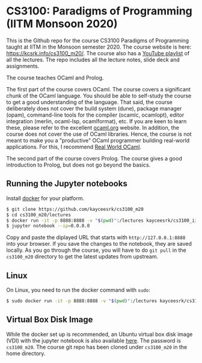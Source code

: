 # CS3100: Paradigms of Programming (IITM Monsoon 2020)

This is the Github repo for the course CS3100 Paradigms of Programming taught at IITM in the Monsoon semester 2020. The course website is here: https://kcsrk.info/cs3100_m20/. The course also has a [YouTube playlist](https://www.youtube.com/watch?v=9R8Oim7YU20&list=PLt0HgEXFOHdkE-NTs87s7QjwYwqeihb-D) of all the lectures. The repo includes all the lecture notes, slide deck and assignments. 

The course teaches OCaml and Prolog. 

The first part of the course covers OCaml. The course covers a significant chunk of the OCaml language. You should be able to self-study the course to get a good understanding of the language. That said, the course deliberately does not cover the build system (dune), package manager (opam), command-line tools for the compiler (ocamlc, ocamlopt), editor integration (merlin, ocaml-lsp, ocamlformat), etc. If you are keen to learn these, please refer to the excellent [ocaml.org](https://ocaml.org/) website. In addition, the course does not cover the use of OCaml libraries. Hence, the course is not meant to make you a "productive" OCaml programmer building real-world applications. For this, I recommend [Real World OCaml](https://dev.realworldocaml.org/).

The second part of the course covers Prolog. The course gives a good introduction to Prolog, but does not go beyond the basics.  

## Running the Jupyter notebooks

Install [docker](https://docs.docker.com/install/#supported-platforms) for your platform.

```bash
$ git clone https://github.com/kayceesrk/cs3100_m20
$ cd cs3100_m20/lectures
$ docker run -it -p 8888:8888 -v "$(pwd)":/lectures kayceesrk/cs3100_iitm:latest
$ jupyter notebook --ip=0.0.0.0
```

Copy and paste the diplayed URL that starts with `http://127.0.0.1:8888` into
your browser. If you save the changes to the notebook, they are saved locally.
As you go through the course, you will have to do `git pull` in the
`cs3100_m20` directory to get the latest updates from upstream.

## Linux

On Linux, you need to run the docker command with `sudo`:

```bash
$ sudo docker run -it -p 8888:8888 -v "$(pwd)":/lectures kayceesrk/cs3100_iitm:latest
```

## Virtual Box Disk Image

While the docker set up is recommended, an Ubuntu virtual box disk image (VDI)
with the jupyter notebook is also available
[here](https://drive.google.com/drive/folders/1bak0M85dHd6Avvn1AANdFKBaYpomIuzT?usp=sharing).
The password is `cs3100_m20`. The course git repo has been cloned under
`cs3100_m20` in the home directory.  
